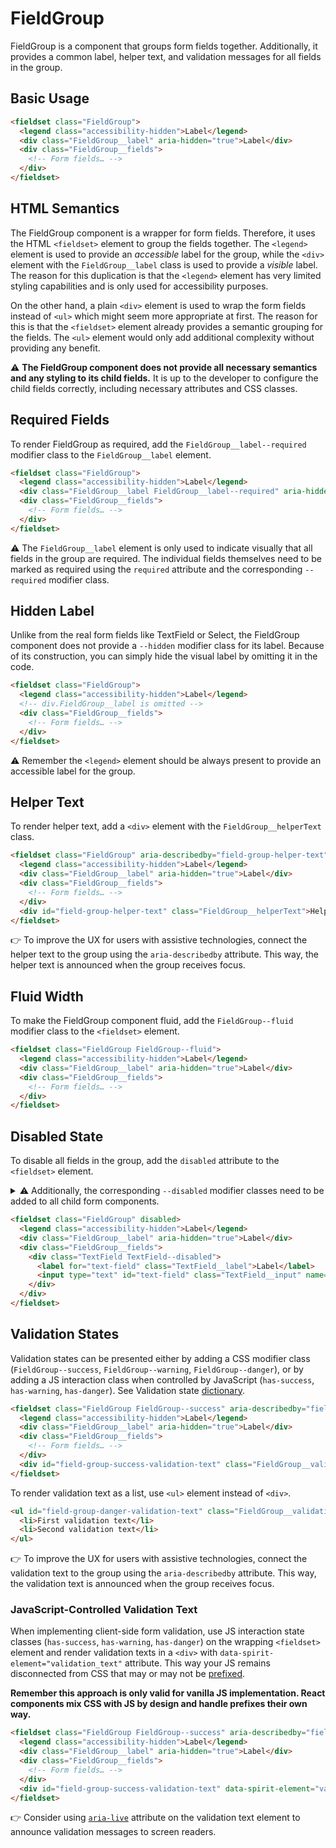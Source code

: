 # FieldGroup

FieldGroup is a component that groups form fields together. Additionally, it provides a common label, helper text, and
validation messages for all fields in the group.

## Basic Usage

```html
<fieldset class="FieldGroup">
  <legend class="accessibility-hidden">Label</legend>
  <div class="FieldGroup__label" aria-hidden="true">Label</div>
  <div class="FieldGroup__fields">
    <!-- Form fields… -->
  </div>
</fieldset>
```

## HTML Semantics

The FieldGroup component is a wrapper for form fields. Therefore, it uses the HTML `<fieldset>` element to group the
fields together. The `<legend>` element is used to provide an _accessible_ label for the group, while the `<div>`
element with the `FieldGroup__label` class is used to provide a _visible_ label. The reason for this duplication is that
the `<legend>` element has very limited styling capabilities and is only used for accessibility purposes.

On the other hand, a plain `<div>` element is used to wrap the form fields instead of `<ul>` which might seem more
appropriate at first. The reason for this is that the `<fieldset>` element already provides a semantic grouping for the
fields. The `<ul>` element would only add additional complexity without providing any benefit.

⚠️ **The FieldGroup component does not provide all necessary semantics and any styling to its child fields.** It is up
to the developer to configure the child fields correctly, including necessary attributes and CSS classes.

## Required Fields

To render FieldGroup as required, add the `FieldGroup__label--required` modifier class to the `FieldGroup__label`
element.

```html
<fieldset class="FieldGroup">
  <legend class="accessibility-hidden">Label</legend>
  <div class="FieldGroup__label FieldGroup__label--required" aria-hidden="true">Label</div>
  <div class="FieldGroup__fields">
    <!-- Form fields… -->
  </div>
</fieldset>
```

⚠️ The `FieldGroup__label` element is only used to indicate visually that all fields in the group are required. The
individual fields themselves need to be marked as required using the `required` attribute and the corresponding
`--required` modifier class.

## Hidden Label

Unlike from the real form fields like TextField or Select, the FieldGroup component does not provide a `--hidden`
modifier class for its label. Because of its construction, you can simply hide the visual label by omitting it in the
code.

```html
<fieldset class="FieldGroup">
  <legend class="accessibility-hidden">Label</legend>
  <!-- div.FieldGroup__label is omitted -->
  <div class="FieldGroup__fields">
    <!-- Form fields… -->
  </div>
</fieldset>
```

⚠️ Remember the `<legend>` element should be always present to provide an accessible label for the group.

## Helper Text

To render helper text, add a `<div>` element with the `FieldGroup__helperText` class.

```html
<fieldset class="FieldGroup" aria-describedby="field-group-helper-text">
  <legend class="accessibility-hidden">Label</legend>
  <div class="FieldGroup__label" aria-hidden="true">Label</div>
  <div class="FieldGroup__fields">
    <!-- Form fields… -->
  </div>
  <div id="field-group-helper-text" class="FieldGroup__helperText">Helper text</div>
</fieldset>
```

👉 To improve the UX for users with assistive technologies, connect the helper text to the group using the
`aria-describedby` attribute. This way, the helper text is announced when the group receives focus.

## Fluid Width

To make the FieldGroup component fluid, add the `FieldGroup--fluid` modifier class to the `<fieldset>` element.

```html
<fieldset class="FieldGroup FieldGroup--fluid">
  <legend class="accessibility-hidden">Label</legend>
  <div class="FieldGroup__label" aria-hidden="true">Label</div>
  <div class="FieldGroup__fields">
    <!-- Form fields… -->
  </div>
</fieldset>
```

## Disabled State

To disable all fields in the group, add the `disabled` attribute to the `<fieldset>` element.

<details>
  <summary>
    ⚠️ Additionally, the corresponding <code>--disabled</code> modifier classes need to be added to all child form
    components.
  </summary>

Why? While the `disabled` attribute on the `<fieldset>` element [is already sufficient][mdn-fieldset-disabled] to
disable the child inputs, you still need to add the `--disabled` modifier classes to all form fields to turn on the
disabled styling on all elements.

</details>

```html
<fieldset class="FieldGroup" disabled>
  <legend class="accessibility-hidden">Label</legend>
  <div class="FieldGroup__label" aria-hidden="true">Label</div>
  <div class="FieldGroup__fields">
    <div class="TextField TextField--disabled">
      <label for="text-field" class="TextField__label">Label</label>
      <input type="text" id="text-field" class="TextField__input" name="textField" placeholder="Placeholder" disabled />
    </div>
  </div>
</fieldset>
```

## Validation States

Validation states can be presented either by adding a CSS modifier class (`FieldGroup--success`, `FieldGroup--warning`,
`FieldGroup--danger`), or by adding a JS interaction class when controlled by JavaScript (`has-success`, `has-warning`,
`has-danger`). See Validation state [dictionary][dictionary-validation].

```html
<fieldset class="FieldGroup FieldGroup--success" aria-describedby="field-group-success-validation-text">
  <legend class="accessibility-hidden">Label</legend>
  <div class="FieldGroup__label" aria-hidden="true">Label</div>
  <div class="FieldGroup__fields">
    <!-- Form fields… -->
  </div>
  <div id="field-group-success-validation-text" class="FieldGroup__validationText">Validation text</div>
</fieldset>
```

To render validation text as a list, use `<ul>` element instead of `<div>`.

```html
<ul id="field-group-danger-validation-text" class="FieldGroup__validationText">
  <li>First validation text</li>
  <li>Second validation text</li>
</ul>
```

👉 To improve the UX for users with assistive technologies, connect the validation text to the group using the
`aria-describedby` attribute. This way, the validation text is announced when the group receives focus.

### JavaScript-Controlled Validation Text

When implementing client-side form validation, use JS interaction state classes (`has-success`, `has-warning`,
`has-danger`) on the wrapping `<fieldset>` element and render validation texts in a `<div>` with
`data-spirit-element="validation_text"` attribute. This way your JS remains disconnected from CSS that may or may not be
[prefixed].

**Remember this approach is only valid for vanilla JS implementation. React components mix CSS with JS by design and
handle prefixes their own way.**

```html
<fieldset class="FieldGroup FieldGroup--success" aria-describedby="field-group-success-validation-text">
  <legend class="accessibility-hidden">Label</legend>
  <div class="FieldGroup__label" aria-hidden="true">Label</div>
  <div class="FieldGroup__fields">
    <!-- Form fields… -->
  </div>
  <div id="field-group-success-validation-text" data-spirit-element="validation_text">Validation text</div>
</fieldset>
```

👉 Consider using [`aria-live`][aria-live] attribute on the validation text element to announce validation messages to
screen readers.

[mdn-fieldset-disabled]: https://developer.mozilla.org/en-US/docs/Web/HTML/Element/fieldset#disabled_fieldset
[dictionary-validation]: https://github.com/lmc-eu/spirit-design-system/blob/main/docs/DICTIONARIES.md#validation
[prefixed]: https://github.com/lmc-eu/spirit-design-system/tree/main/packages/web#prefixing-css-class-names
[aria-live]: https://bitsofco.de/using-aria-live/
